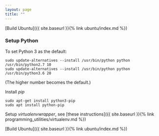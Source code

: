 ```yaml
---
layout: page
title: ""
---
```


[Build Ubuntu]({{ site.baseurl }}{% link ubuntu/index.md %})

### Setup Python

To set Python 3 as the default:
```console
sudo update-alternatives --install /usr/bin/python python /usr/bin/python2.7 10
sudo update-alternatives --install /usr/bin/python python /usr/bin/python3.6 20
```
(The higher number becomes the default.)

Install *pip*

```console
sudo apt-get install python3-pip
sudo apt install python-pip
```

Setup *virtualenvwrapper*, see [these instructions]({{ site.baseurl }}{% link programming_utilities/virtualenv.md %})

[Build Ubuntu]({{ site.baseurl }}{% link ubuntu/index.md %})
